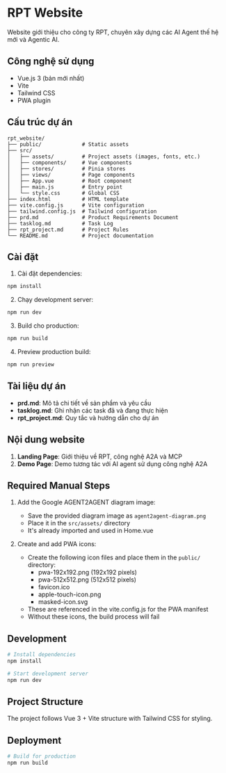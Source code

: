 # RPT Website

Website giới thiệu cho công ty RPT, chuyên xây dựng các AI Agent thế hệ mới và Agentic AI.

## Công nghệ sử dụng

- Vue.js 3 (bản mới nhất)
- Vite
- Tailwind CSS
- PWA plugin

## Cấu trúc dự án

```
rpt_website/
├── public/             # Static assets
├── src/
│   ├── assets/         # Project assets (images, fonts, etc.)
│   ├── components/     # Vue components
│   ├── stores/         # Pinia stores 
│   ├── views/          # Page components
│   ├── App.vue         # Root component
│   ├── main.js         # Entry point
│   └── style.css       # Global CSS
├── index.html          # HTML template
├── vite.config.js      # Vite configuration
├── tailwind.config.js  # Tailwind configuration
├── prd.md              # Product Requirements Document
├── tasklog.md          # Task Log
├── rpt_project.md      # Project Rules
└── README.md           # Project documentation
```

## Cài đặt

1. Cài đặt dependencies:

```bash
npm install
```

2. Chạy development server:

```bash
npm run dev
```

3. Build cho production:

```bash
npm run build
```

4. Preview production build:

```bash
npm run preview
```

## Tài liệu dự án

- **prd.md**: Mô tả chi tiết về sản phẩm và yêu cầu
- **tasklog.md**: Ghi nhận các task đã và đang thực hiện
- **rpt_project.md**: Quy tắc và hướng dẫn cho dự án

## Nội dung website

1. **Landing Page**: Giới thiệu về RPT, công nghệ A2A và MCP
2. **Demo Page**: Demo tương tác với AI agent sử dụng công nghệ A2A

## Required Manual Steps

1. Add the Google AGENT2AGENT diagram image:
   - Save the provided diagram image as `agent2agent-diagram.png` 
   - Place it in the `src/assets/` directory
   - It's already imported and used in Home.vue

2. Create and add PWA icons:
   - Create the following icon files and place them in the `public/` directory:
     - pwa-192x192.png (192x192 pixels)
     - pwa-512x512.png (512x512 pixels)
     - favicon.ico
     - apple-touch-icon.png
     - masked-icon.svg
   - These are referenced in the vite.config.js for the PWA manifest
   - Without these icons, the build process will fail

## Development

```bash
# Install dependencies
npm install

# Start development server
npm run dev
```

## Project Structure

The project follows Vue 3 + Vite structure with Tailwind CSS for styling.

## Deployment

```bash
# Build for production
npm run build
```

